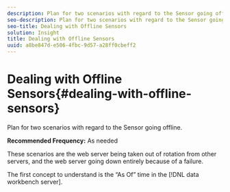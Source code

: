 ```yaml
---
description: Plan for two scenarios with regard to the Sensor going offline.
seo-description: Plan for two scenarios with regard to the Sensor going offline.
seo-title: Dealing with Offline Sensors
solution: Insight
title: Dealing with Offline Sensors
uuid: a8be847d-e506-4fbc-9d57-a28ff0cbeff2
---
```


# Dealing with Offline Sensors{#dealing-with-offline-sensors}

Plan for two scenarios with regard to the Sensor going offline.

 **Recommended Frequency:** As needed

These scenarios are the web server being taken out of rotation from other servers, and the web server going down entirely because of a failure.

The first concept to understand is the “As Of” time in the [!DNL data workbench server]. 
